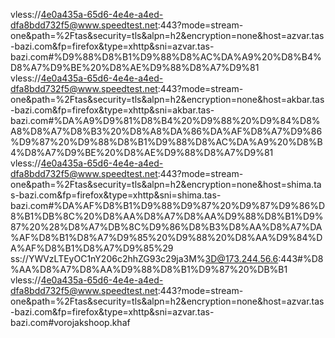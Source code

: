 vless://4e0a435a-65d6-4e4e-a4ed-dfa8bdd732f5@www.speedtest.net:443?mode=stream-one&path=%2Ftas&security=tls&alpn=h2&encryption=none&host=azvar.tas-bazi.com&fp=firefox&type=xhttp&sni=azvar.tas-bazi.com#%D9%88%D8%B1%D9%88%D8%AC%DA%A9%20%D8%B4%D8%A7%D9%BE%20%D8%AE%D9%88%D8%A7%D9%81
vless://4e0a435a-65d6-4e4e-a4ed-dfa8bdd732f5@www.speedtest.net:443?mode=stream-one&path=%2Ftas&security=tls&alpn=h2&encryption=none&host=akbar.tas-bazi.com&fp=firefox&type=xhttp&sni=akbar.tas-bazi.com#%DA%A9%D9%81%D8%B4%20%D9%88%20%D9%84%D8%A8%D8%A7%D8%B3%20%D8%A8%DA%86%DA%AF%D8%A7%D9%86%D9%87%20%D9%88%D8%B1%D9%88%D8%AC%DA%A9%20%D8%B4%D8%A7%D9%BE%20%D8%AE%D9%88%D8%A7%D9%81
vless://4e0a435a-65d6-4e4e-a4ed-dfa8bdd732f5@www.speedtest.net:443?mode=stream-one&path=%2Ftas&security=tls&alpn=h2&encryption=none&host=shima.tas-bazi.com&fp=firefox&type=xhttp&sni=shima.tas-bazi.com#%DA%AF%D8%B1%D9%88%D9%87%20%D9%87%D9%86%D8%B1%DB%8C%20%D8%AA%D8%A7%D8%AA%D9%88%D8%B1%D9%87%20%28%D8%A7%DB%8C%D9%86%D8%B3%D8%AA%D8%A7%DA%AF%D8%B1%D8%A7%D9%85%20%D9%88%20%D8%AA%D9%84%DA%AF%D8%B1%D8%A7%D9%85%29
ss://YWVzLTEyOC1nY206c2hhZG93c29ja3M%3D@173.244.56.6:443#%D8%AA%D8%A7%D8%AA%D9%88%D8%B1%D9%87%20%DB%B1
vless://4e0a435a-65d6-4e4e-a4ed-dfa8bdd732f5@www.speedtest.net:443?mode=stream-one&path=%2Ftas&security=tls&alpn=h2&encryption=none&host=azvar.tas-bazi.com&fp=firefox&type=xhttp&sni=azvar.tas-bazi.com#vorojakshoop.khaf
